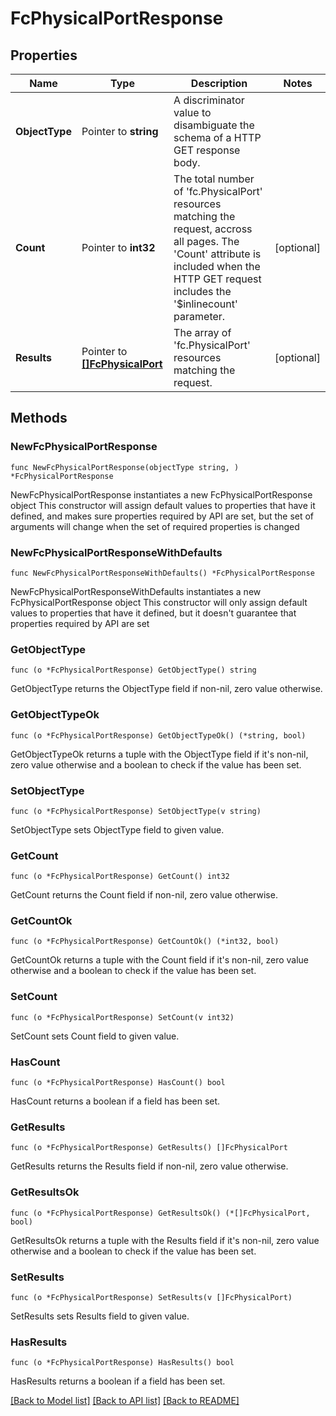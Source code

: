# FcPhysicalPortResponse

## Properties

Name | Type | Description | Notes
------------ | ------------- | ------------- | -------------
**ObjectType** | Pointer to **string** | A discriminator value to disambiguate the schema of a HTTP GET response body. | 
**Count** | Pointer to **int32** | The total number of &#39;fc.PhysicalPort&#39; resources matching the request, accross all pages. The &#39;Count&#39; attribute is included when the HTTP GET request includes the &#39;$inlinecount&#39; parameter. | [optional] 
**Results** | Pointer to [**[]FcPhysicalPort**](fc.PhysicalPort.md) | The array of &#39;fc.PhysicalPort&#39; resources matching the request. | [optional] 

## Methods

### NewFcPhysicalPortResponse

`func NewFcPhysicalPortResponse(objectType string, ) *FcPhysicalPortResponse`

NewFcPhysicalPortResponse instantiates a new FcPhysicalPortResponse object
This constructor will assign default values to properties that have it defined,
and makes sure properties required by API are set, but the set of arguments
will change when the set of required properties is changed

### NewFcPhysicalPortResponseWithDefaults

`func NewFcPhysicalPortResponseWithDefaults() *FcPhysicalPortResponse`

NewFcPhysicalPortResponseWithDefaults instantiates a new FcPhysicalPortResponse object
This constructor will only assign default values to properties that have it defined,
but it doesn't guarantee that properties required by API are set

### GetObjectType

`func (o *FcPhysicalPortResponse) GetObjectType() string`

GetObjectType returns the ObjectType field if non-nil, zero value otherwise.

### GetObjectTypeOk

`func (o *FcPhysicalPortResponse) GetObjectTypeOk() (*string, bool)`

GetObjectTypeOk returns a tuple with the ObjectType field if it's non-nil, zero value otherwise
and a boolean to check if the value has been set.

### SetObjectType

`func (o *FcPhysicalPortResponse) SetObjectType(v string)`

SetObjectType sets ObjectType field to given value.


### GetCount

`func (o *FcPhysicalPortResponse) GetCount() int32`

GetCount returns the Count field if non-nil, zero value otherwise.

### GetCountOk

`func (o *FcPhysicalPortResponse) GetCountOk() (*int32, bool)`

GetCountOk returns a tuple with the Count field if it's non-nil, zero value otherwise
and a boolean to check if the value has been set.

### SetCount

`func (o *FcPhysicalPortResponse) SetCount(v int32)`

SetCount sets Count field to given value.

### HasCount

`func (o *FcPhysicalPortResponse) HasCount() bool`

HasCount returns a boolean if a field has been set.

### GetResults

`func (o *FcPhysicalPortResponse) GetResults() []FcPhysicalPort`

GetResults returns the Results field if non-nil, zero value otherwise.

### GetResultsOk

`func (o *FcPhysicalPortResponse) GetResultsOk() (*[]FcPhysicalPort, bool)`

GetResultsOk returns a tuple with the Results field if it's non-nil, zero value otherwise
and a boolean to check if the value has been set.

### SetResults

`func (o *FcPhysicalPortResponse) SetResults(v []FcPhysicalPort)`

SetResults sets Results field to given value.

### HasResults

`func (o *FcPhysicalPortResponse) HasResults() bool`

HasResults returns a boolean if a field has been set.


[[Back to Model list]](../README.md#documentation-for-models) [[Back to API list]](../README.md#documentation-for-api-endpoints) [[Back to README]](../README.md)


